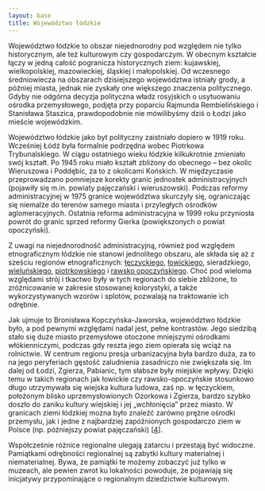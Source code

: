 ```yaml
---
layout: base
title: Województwo łódzkie
---
```

Województwo łódzkie to obszar niejednorodny pod względem nie tylko historycznym, ale też kulturowym czy gospodarczym. W obecnym kształcie łączy w jedną całość pogranicza historycznych ziem: kujawskiej, wielkopolskiej, mazowieckiej, śląskiej i małopolskiej. Od wczesnego średniowiecza na obszarach dzisiejszego województwa istniały grody, a później miasta, jednak nie zyskały one większego znaczenia politycznego. Gdyby nie odgórna decyzja polityczna władz rosyjskich o usytuowaniu ośrodka przemysłowego, podjęta przy poparciu Rajmunda Rembielińskiego i Stanisława Staszica, prawdopodobnie nie mówilibyśmy dziś o Łodzi jako mieście wojewódzkim.

Województwo łódzkie jako byt polityczny zaistniało dopiero w 1919 roku. Wcześniej Łódź była formalnie podrzędna wobec Piotrkowa Trybunalskiego. W ciągu ostatniego wieku łódzkie kilkukrotnie zmieniało swój kształt. Po 1945 roku miało kształt zbliżony do obecnego – bez okolic Wieruszowa i Poddębic, za to z okolicami Końskich. W międzyczasie przeprowadzano pomniejsze korekty granic jednostek administracyjnych (pojawiły się m.in. powiaty pajęczański i wieruszowski). Podczas reformy administracyjnej w 1975 granice województwa skurczyły się, ograniczając się niemalże do terenów samego miasta i przyległych ośrodków aglomeracyjnych. Ostatnia reforma administracyjna w 1999 roku przyniosła powrót do granic sprzed reformy Gierka (powiększonych o powiat opoczyński).

Z uwagi na niejednorodność administracyjną, również pod względem etnograficznym łódzkie nie stanowi jednolitego obszaru, ale składa się aż z sześciu regionów etnograficznych: [łęczyckiego](/regiony/leczyckie), [łowickiego](/regiony/lowickie), sieradzkiego, [wieluńskiego](/regiony/wielunskie), [piotrkowskiego](/regiony/piotrkowskie) i [rawsko opoczyńskiego](/regiony/opoczynskie). Choć pod wieloma względami strój i tkactwo były w tych regionach do siebie zbliżone, to zróżnicowanie w zakresie stosowanej kolorystyki, a także wykorzystywanych wzorów i splotów, pozwalają na traktowanie ich odrębnie.

Jak ujmuje to Bronisława Kopczyńska-Jaworska, województwo łódzkie było, a pod pewnymi względami nadal jest, pełne kontrastów. Jego siedzibą stało się duże miasto przemysłowe otoczone mniejszymi ośrodkami włókienniczymi, podczas gdy reszta jego ziem opierała się wciąż na rolnictwie. W centrum regionu presja urbanizacyjna była bardzo duża, za to na jego peryferiach gęstość zaludnienia zasadniczo nie zwiększała się. Im dalej od Łodzi, Zgierza, Pabianic, tym słabsze były miejskie wpływy. Dzięki temu w takich regionach jak łowickie czy rawsko-opoczyńskie stosunkowo długo utrzymywała się wiejska kultura ludowa, zaś np. w łęczyckiem, położonym blisko uprzemysłowionych Ozorkowa i Zgierza, bardzo szybko doszło do zaniku kultury wiejskiej i jej „wchłonięcia” przez miasto. W granicach ziemi łódzkiej można było znaleźć zarówno prężne ośrodki przemysłu, jak i jedne z najbardziej zapóźnionych gospodarczo ziem w Polsce (np. późniejszy powiat pajęczański) [[4][bibliografia]].

Współcześnie różnice regionalne ulegają zatarciu i przestają być widoczne. Pamiątkami odrębności regionalnej są zabytki kultury materialnej i niematerialnej. Bywa, że pamiątki te możemy zobaczyć już tylko w muzeach, ale pewien zwrot ku lokalności powoduje, że pojawiają się inicjatywy przypominające o regionalnym dziedzictwie kulturowym.

[bibliografia]: /slowniczek-i-bibliografia/#bibliografia